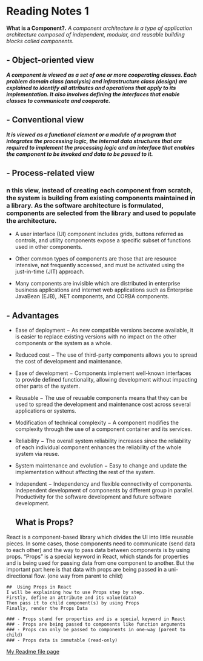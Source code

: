 # Reading Notes 1
  **What is a Component?.**
  *A component architecture is a type of application architecture composed of independent, modular, and reusable building blocks called components.*

  ## - Object-oriented view
  ***A component is viewed as a set of one or more cooperating classes. Each problem domain class (analysis) and infrastructure class (design) are explained to identify all attributes and operations that apply to its implementation. It also involves defining the interfaces that enable classes to communicate and cooperate.***
  ## - Conventional view
  ***It is viewed as a functional element or a module of a program that integrates the processing logic, the internal data structures that are required to implement the processing logic and an interface that enables the component to be invoked and data to be passed to it.***


  ## - Process-related view
  ### n this view, instead of creating each component from scratch, the system is building from existing components maintained in a library. As the software architecture is formulated, components are selected from the library and used to populate the architecture.

  - A user interface (UI) component includes grids, buttons referred as controls, and utility components expose a specific subset of functions used in other components.

  - Other common types of components are those that are resource intensive, not frequently accessed, and must be activated using the just-in-time (JIT) approach.

  - Many components are invisible which are distributed in enterprise business applications and internet web applications such as Enterprise JavaBean (EJB), .NET components, and CORBA components.

  ## - Advantages
  - Ease of deployment − As new compatible versions become available, it is easier to replace existing versions with no impact on the other components or the system as a whole.

  - Reduced cost − The use of third-party components allows you to spread the cost of development and maintenance.

  - Ease of development − Components implement well-known interfaces to provide defined functionality, allowing development without impacting other parts of the system.

  - Reusable − The use of reusable components means that they can be used to spread the development and maintenance cost across several applications or systems.

  - Modification of technical complexity − A component modifies the complexity through the use of a component container and its services.

  - Reliability − The overall system reliability increases since the reliability of each individual component enhances the reliability of the whole system via reuse.

  - System maintenance and evolution − Easy to change and update the implementation without affecting the rest of the system.

  - Independent − Independency and flexible connectivity of components. Independent development of components by different group in parallel. Productivity for the software development and future software development.

    ## What is Props?
  React is a component-based library which divides the UI into little reusable pieces. In some cases, those components need to communicate (send data to each other) and the way to pass data between components is by using props.
  “Props” is a special keyword in React, which stands for properties and is being used for passing data from one component to another.
  But the important part here is that data with props are being passed in a uni-directional flow. (one way from parent to child)

    ##  Using Props in React
    I will be explaining how to use Props step by step.
    Firstly, define an attribute and its value(data)
    Then pass it to child component(s) by using Props
    Finally, render the Props Data

    ### - Props stand for properties and is a special keyword in React
    ### - Props are being passed to components like function arguments
    ### - Props can only be passed to components in one-way (parent to child)
    ### - Props data is immutable (read-only)

  [My Readme file page](README.MD)
